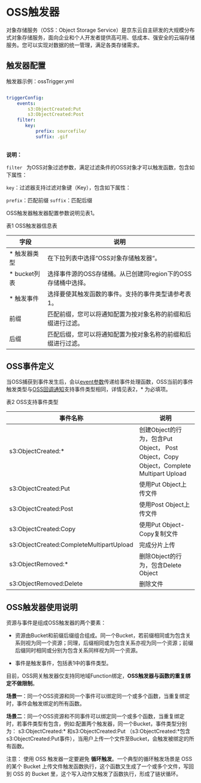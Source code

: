 # OSS触发器

对象存储服务（OSS：Object Storage Service）是京东云自主研发的大规模分布式对象存储服务，面向企业和个人开发者提供高可用、低成本、强安全的云端存储服务。您可以实现对数据的统一管理，满足各类存储需求。   



 ## 触发器配置
 
 
触发器示例：ossTrigger.yml


```YAML

triggerConfig:
    events:
        s3:ObjectCreated:Put
        s3:ObjectCreated:Post
    filter:
       key:
           prefix: sourcefile/
           suffix: .gif
           
```



**说明：**

``filter `` 为OSS对象过滤参数，满足过滤条件的OSS对象才可以触发函数，包含如下属性：

 ``key``：过滤器支持过滤对象键（Key），包含如下属性：
           
 ``prefix``：匹配前缀
 ``suffix``：匹配后缀



OSS触发器触发器配置参数说明见表1。

表1 OSS触发器信息表

|  字段        |  说明                                                         |
| ----------- | ------------------------------------------------------------ |
| * 触发器类型 |  在下拉列表中选择“OSS对象存储触发器“。 |
| * bucket列表 |  选择事件源的OSS存储桶。从已创建同region下的OSS存储桶中选择。|
| * 触发事件   |  选择要使其触发函数的事件。支持的事件类型请参考表1。 |
|  前缀        |  匹配前缀，您可以将通知配置为按对象名称的前缀和后缀进行过滤。 |
|  后缀        |  匹配后缀，您可以将通知配置为按对象名称的前缀和后缀进行过滤。 |  



## OSS事件定义

当OSS捕获到事件发生后，会以[event参数](../configtigger-event.md)传递给事件处理函数，OSS当前的事件触发类型与[OSS回调通知](http://docs.jdcloud.com/cn/object-storage-service/callback-notification-2)支持事件类型相同，详情见表2，* 为必填项。

表2 OSS支持事件类型

| 事件名称                                  | 说明                                                         |
| ----------------------------------------- | ------------------------------------------------------------ |
| s3:ObjectCreated:*                       | 创建Object的行为，包含Put   Object，   Post Object，Copy Object，Complete Multipart Upload |
| s3:ObjectCreated:Put                     | 使用Put Object上传文件                                       |
| s3:ObjectCreated:Post                    | 使用Post Object上传文件                                      |
| s3:ObjectCreated:Copy                    | 使用Put Object-Copy复制文件                                  |
| s3:ObjectCreated:CompleteMultipartUpload | 完成分片上传                                                 |
| s3:ObjectRemoved:*                       | 删除Object的行为，包含Delete   Object                        |
| s3:ObjectRemoved:Delete                  | 删除文件                                                     |



 

## OSS触发器使用说明

资源与事件是组成OSS触发器的两个要素：
 
 * 资源由Bucket和前缀后缀组合组成。同一个Bucket，若前缀相同或为包含关系则视为同一个资源；同理，后缀相同或为包含关系亦视为同一个资源；前缀后缀同时相同或分别为包含关系同样视为同一个资源。
 
 * 事件是触发事件，包括表1中的事件类型。
  
  目前，OSS网关触发器仅支持同地域Function绑定，**OSS触发器与函数的重复绑定不做限制**。
  
  **场景一**：同一个OSS资源和同一个事件可以绑定同一个或多个函数，当重复绑定时，事件会触发绑定的所有函数。
  
  **场景二**：同一个OSS资源和不同事件可以绑定同一个或多个函数，当重复绑定时，若事件类型有包含，例如:配置两个触发器，同一个Bucket，事件类型分别为： s3:ObjectCreated:* 和s3:ObjectCreated:Put （s3:ObjectCreated:*包含s3:ObjectCreated:Put事件），当用户上传一个文件至Bucket，会触发被绑定的所有函数。

 
注意：
使用 OSS 触发器一定要避免 **循环触发**。一个典型的循环触发场景是 OSS 的某个 Bucket 上传文件触发函数执行，这个函数又生成了一个或多个文件，写回到 OSS 的 Bucket 里，这个写入动作又触发了函数执行，形成了链状循环。
